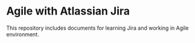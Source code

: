 # Agile with Atlassian Jira

This repository includes documents for learning Jira and working in Agile environment.
